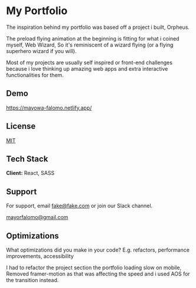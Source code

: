 
# My Portfolio

The inspiration behind my portfolio was based off a project i built, Orpheus.

The preload flying animation at the beginning is fitting for what i coined myself, Web Wizard, So it's reminiscent of a wizard flying (or a flying superhero wizard if you will).

Most of my projects are usually self inspired or front-end challenges because i love thinking up amazing web apps and extra interactive functionalities for them.


## Demo

https://mayowa-falomo.netlify.app/


## License

[MIT](https://choosealicense.com/licenses/mit/)


## Tech Stack

**Client:** React, SASS



## Support

For support, email fake@fake.com or join our Slack channel.

mayorfalomo@gmail.com
## Optimizations

What optimizations did you make in your code? E.g. refactors, performance improvements, accessibility

I had to refactor the project section the portfolio loading slow on mobile, Removed framer-motion as that was affecting the speed and i used AOS for the transition instead. 